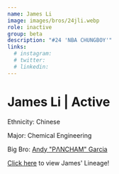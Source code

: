 ```yaml
---
name: James Li
image: images/bros/24jli.webp
role: inactive
group: beta
description: "#24 'NBA CHUNGBOY'"
links:
  # instagram: 
  # twitter: 
  # linkedin: 
---
```


# James Li | Active
Ethnicity: Chinese

Major: Chemical Engineering

Big Bro: [Andy "PΛNCHAM" Garcia](18agarcia)

[Click here](/ujis/) to view James' Lineage!